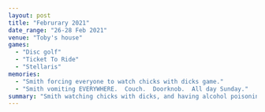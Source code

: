 ```yaml
---
layout: post
title: "Februrary 2021"
date_range: "26-28 Feb 2021"
venue: "Toby's house"
games:
  - "Disc golf"
  - "Ticket To Ride"
  - "Stellaris"
memories:
  - "Smith forcing everyone to watch chicks with dicks game."
  - "Smith vomiting EVERYWHERE.  Couch.  Doorknob.  All day Sunday."
summary: "Smith watching chicks with dicks, and having alcohol poisoning all day Sunday."
---
```

